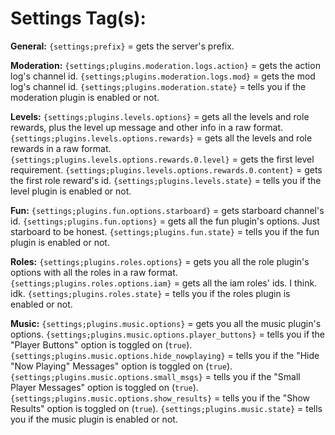 
 # **Settings Tag(s):**

__General:__
`{settings;prefix}` = gets the server's prefix.

__Moderation:__
`{settings;plugins.moderation.logs.action}` = gets the action log's channel id.
`{settings;plugins.moderation.logs.mod}` = gets the mod log's channel id.
`{settings;plugins.moderation.state}` = tells you if the moderation plugin is enabled or not.

__Levels:__
`{settings;plugins.levels.options}` = gets all the levels and role rewards, plus the level up message and other info in a raw format.
`{settings;plugins.levels.options.rewards}` = gets all the levels and role rewards in a raw format.
`{settings;plugins.levels.options.rewards.0.level}` = gets the first level requirement.
`{settings;plugins.levels.options.rewards.0.content}` = gets the first role reward's id.
`{settings;plugins.levels.state}` = tells you if the level plugin is enabled or not.

__Fun:__
`{settings;plugins.fun.options.starboard}` = gets starboard channel's id.
`{settings;plugins.fun.options}` = gets all the fun plugin's options. Just starboard to be honest.
`{settings;plugins.fun.state}` = tells you if the fun plugin is enabled or not.

__Roles:__
`{settings;plugins.roles.options}` = gets you all the role plugin's options with all the roles in a raw format.
`{settings;plugins.roles.options.iam}` = gets all the iam roles' ids. I think. idk.
`{settings;plugins.roles.state}` = tells you if the roles plugin is enabled or not.

__Music:__
`{settings;plugins.music.options}` = gets you all the music plugin's options.
`{settings;plugins.music.options.player_buttons}` = tells you if the "Player Buttons" option is toggled on (`true`).
`{settings;plugins.music.options.hide_nowplaying}` = tells you if the "Hide "Now Playing" Messages" option is toggled on (`true`).
`{settings;plugins.music.options.small_msgs}` = tells you if the "Small Player Messages" option is toggled on (`true`).
`{settings;plugins.music.options.show_results}` = tells you if the "Show Results" option is toggled on (`true`).
`{settings;plugins.music.state}` = tells you if the music plugin is enabled or not.
